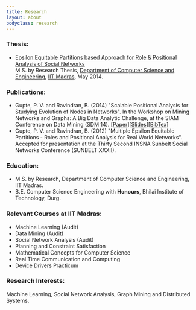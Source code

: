 ```yaml
---
title: Research
layout: about
bodyclass: research
---
```

### Thesis:
* [Epsilon Equitable Partitions based Approach for Role & Positional Analysis of Social Networks](http://randomsurfer.in/resources/thesis_PVG.pdf) <br />
M.S. by Research Thesis, [Department of Computer Science and Engineering](http://www.cse.iitm.ac.in), [IIT Madras](http://www.iitm.ac.in), May 2014.

### Publications:
* Gupte, P. V. and Ravindran, B. (2014) "Scalable Positional Analysis for Studying Evolution of Nodes in Networks". In the Workshop on Mining Networks and Graphs: A Big Data Analytic Challenge, at the SIAM Conference on Data Mining (SDM 14). [<a href="http://arxiv.org/abs/1402.3797" target="_blank">Paper</a>][<a href="../resources/MNG_PPT_Gupte_14.pdf">Slides</a>][<a href="../resources/mng_sdm_gupte_14.txt">BibTex</a>]
* Gupte, P. V. and Ravindran, B. (2012) "Multiple Epsilon Equitable Partitions - Roles and Positional Analysis for Real World Networks". Accepted for presentation at the Thirty Second INSNA Sunbelt Social Networks Conference (SUNBELT XXXII).

### Education:
* M.S. by Research, Department of Computer Science and Engineering, IIT Madras.
* B.E. Computer Science Engineering with <b>Honours</b>, Bhilai Institute of Technology, Durg.

### Relevant Courses at IIT Madras:
* Machine Learning (Audit)
* Data Mining (Audit)
* Social Network Analysis (Audit)
* Planning and Constraint Satisfaction
* Mathematical Concepts for Computer Science
* Real Time Communication and Computing
* Device Drivers Practicum

### Research Interests:
Machine Learning, Social Network Analysis, Graph Mining and Distributed Systems.

